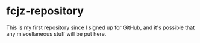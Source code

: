 # fcjz-repository
This is my first repository since I signed up for GitHub, and it's possible that any miscellaneous stuff will be put here.
